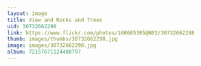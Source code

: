```yaml
---
layout: image
title: View and Rocks and Trees
uid: 30732662298
link: https://www.flickr.com/photos/160685305@N03/30732662298
thumb: images/thumbs/30732662298.jpg
image: images/30732662298.jpg
album: 72157671124488797
---
```


